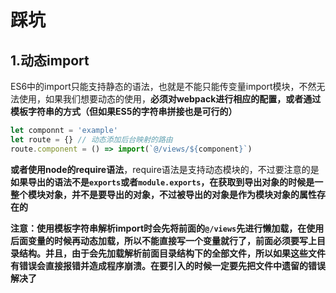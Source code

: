 # 踩坑

## 1.动态import

ES6中的import只能支持静态的语法，也就是不能只能传变量import模块，不然无法使用，如果我们想要动态的使用，**必须对webpack进行相应的配置，或者通过模板字符串的方式（但如果ES5的字符串拼接也是可行的）**

```js
let componnt = 'example'
let route = {} // 动态添加后台映射的路由
route.component = () => import(`@/views/${component}`)
```

**或者使用node的require语法**，require语法是支持动态模块的，不过要注意的是**如果导出的语法不是`exports`或者`module.exports`，在获取到导出对象的时候是一整个模块对象，并不是要导出的对象，不过被导出的对象是作为模块对象的属性存在的**

**注意：**使用模板字符串解析import时会先将前面的`@/views`先进行懒加载，在使用后面变量的时候再动态加载，所以不能直接写一个变量就行了，**前面必须要写上目录结构**。并且，由于会先加载解析前面目录结构下的全部文件，所以**如果这些文件有错误会直接报错并造成程序崩溃。**在要引入的时候**一定要先把文件中遗留的错误解决了**


